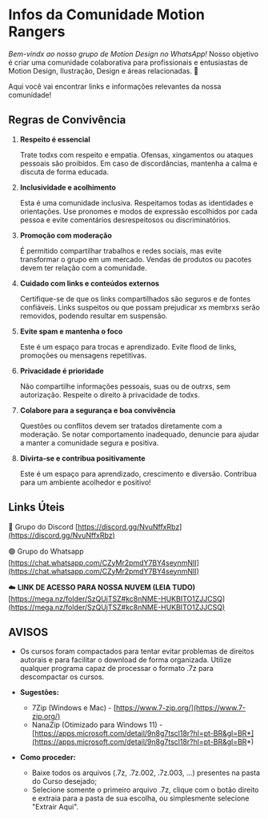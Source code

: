 # Infos da Comunidade Motion Rangers

_Bem-vindx ao nosso grupo de Motion Design no WhatsApp!_ Nosso objetivo é criar uma comunidade colaborativa para profissionais e entusiastas de Motion Design, Ilustração, Design e áreas relacionadas. 🎨

Aqui você vai encontrar links e informações relevantes da nossa comunidade!

## **Regras de Convivência**

1. **Respeito é essencial**
    
    Trate todxs com respeito e empatia. Ofensas, xingamentos ou ataques pessoais são proibidos. Em caso de discordâncias, mantenha a calma e discuta de forma educada.
    
2. **Inclusividade e acolhimento**
    
    Esta é uma comunidade inclusiva. Respeitamos todas as identidades e orientações. Use pronomes e modos de expressão escolhidos por cada pessoa e evite comentários desrespeitosos ou discriminatórios.
    
3. **Promoção com moderação**
    
    É permitido compartilhar trabalhos e redes sociais, mas evite transformar o grupo em um mercado. Vendas de produtos ou pacotes devem ter relação com a comunidade.
    
4. **Cuidado com links e conteúdos externos**
    
    Certifique-se de que os links compartilhados são seguros e de fontes confiáveis. Links suspeitos ou que possam prejudicar xs membrxs serão removidos, podendo resultar em suspensão.
    
5. **Evite spam e mantenha o foco**
    
    Este é um espaço para trocas e aprendizado. Evite flood de links, promoções ou mensagens repetitivas.
    
6. **Privacidade é prioridade**
    
    Não compartilhe informações pessoais, suas ou de outrxs, sem autorização. Respeite o direito à privacidade de todxs.
    
7. **Colabore para a segurança e boa convivência**
    
    Questões ou conflitos devem ser tratados diretamente com a moderação. Se notar comportamento inadequado, denuncie para ajudar a manter a comunidade segura e positiva.
    
8. **Divirta-se e contribua positivamente**
    
    Este é um espaço para aprendizado, crescimento e diversão. Contribua para um ambiente acolhedor e positivo!
    

## Links Úteis

🔵 Grupo do Discord [https://discord.gg/NvuNffxRbz](https://discord.gg/NvuNffxRbz)

🟢 Grupo do Whatsapp [https://chat.whatsapp.com/CZyMr2pmdY7BY4seynmNII](https://chat.whatsapp.com/CZyMr2pmdY7BY4seynmNII)

☁️ **LINK DE ACESSO PARA NOSSA NUVEM (LEIA TUDO)** [https://mega.nz/folder/SzQUjTSZ#kc8nNME-HUKBITO1ZJJCSQ](https://mega.nz/folder/SzQUjTSZ#kc8nNME-HUKBITO1ZJJCSQ)

## AVISOS
- Os cursos foram compactados para tentar evitar problemas de direitos autorais e para facilitar o download de forma organizada. Utilize qualquer programa capaz de processar o formato .7z para descompactar os cursos.

- **Sugestões:**
	- 7Zip (Windows e Mac) - [https://www.7-zip.org/](https://www.7-zip.org/)
	- NanaZip (Otimizado para Windows 11) - [https://apps.microsoft.com/detail/9n8g7tscl18r?hl=pt-BR&gl=BR*](https://apps.microsoft.com/detail/9n8g7tscl18r?hl=pt-BR&gl=BR*)

- **Como proceder:**
     - Baixe todos os arquivos (.7z, .7z.002, .7z.003, ...) presentes na pasta do Curso desejado;
     - Selecione somente o primeiro arquivo .7z, clique com o botão direito e extraia para a pasta de sua escolha, ou simplesmente selecione "Extrair Aqui".